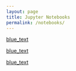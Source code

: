 ```yaml
---
layout: page
title: Jupyter Notebooks
permalink: /notebooks/
---
```


[blue_text](https://tangalice.github.io/alicetang/java/jupyter/2022/08/21/JavaJupyterNotebook.html)

[blue_text](https://tangalice.github.io/alicetang/java/jupyter/2022/08/22/Nutrition.html)

[blue_text](https://tangalice.github.io/alicetang/python/jupyter/2022/08/21/PythonJupyterNotebook.html)
